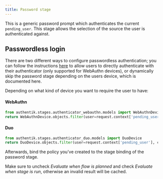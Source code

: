 ```yaml
---
title: Password stage
---
```


This is a generic password prompt which authenticates the current `pending_user`. This stage allows the selection of the source the user is authenticated against.

## Passwordless login

There are two different ways to configure passwordless authentication; you can follow the instructions [here](../authenticator_validate/index.md#passwordless-authentication-authentik-2021124) to allow users to directly authenticate with their authenticator (only supported for WebAuthn devices), or dynamically skip the password stage depending on the users device, which is documented here.

Depending on what kind of device you want to require the user to have:

#### WebAuthn

```python
from authentik.stages.authenticator_webauthn.models import WebAuthnDevice
return WebAuthnDevice.objects.filter(user=request.context['pending_user'], confirmed=True).exists()
```

#### Duo

```python
from authentik.stages.authenticator_duo.models import DuoDevice
return DuoDevice.objects.filter(user=request.context['pending_user'], confirmed=True).exists()
```

Afterwards, bind the policy you've created to the stage binding of the password stage.

Make sure to uncheck _Evaluate when flow is planned_ and check _Evaluate when stage is run_, otherwise an invalid result will be cached.
